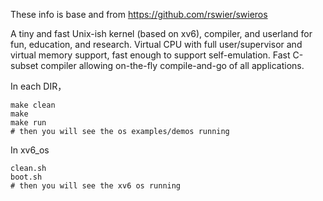 These info is base and from https://github.com/rswier/swieros

A tiny and fast Unix-ish kernel (based on xv6), compiler, and userland for fun, education, and research.
Virtual CPU with full user/supervisor and virtual memory support, fast enough to support self-emulation.
Fast C-subset compiler allowing on-the-fly compile-and-go of all applications.

In each DIR，
```
make clean
make 
make run
# then you will see the os examples/demos running

``` 

In xv6_os
```
clean.sh
boot.sh
# then you will see the xv6 os running
```
